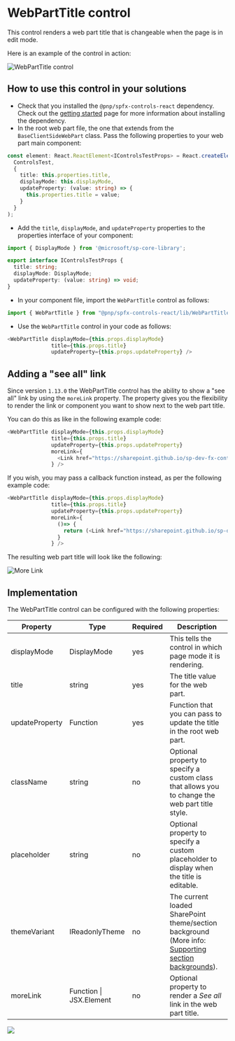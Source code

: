 # WebPartTitle control

This control renders a web part title that is changeable when the page is in edit mode.

Here is an example of the control in action:

![WebPartTitle control](../assets/webparttitle-control.gif)

## How to use this control in your solutions

- Check that you installed the `@pnp/spfx-controls-react` dependency. Check out the [getting started](../#getting-started) page for more information about installing the dependency.
- In the root web part file, the one that extends from the `BaseClientSideWebPart` class. Pass the following properties to your web part main component:

```TypeScript
const element: React.ReactElement<IControlsTestProps> = React.createElement(
  ControlsTest,
  {
    title: this.properties.title,
    displayMode: this.displayMode,
    updateProperty: (value: string) => {
      this.properties.title = value;
    }
  }
);
```

- Add the `title`, `displayMode`, and `updateProperty` properties to the properties interface of your component:

```TypeScript
import { DisplayMode } from '@microsoft/sp-core-library';

export interface IControlsTestProps {
  title: string;
  displayMode: DisplayMode;
  updateProperty: (value: string) => void;
}
```

- In your component file, import the `WebPartTitle` control as follows:

```TypeScript
import { WebPartTitle } from "@pnp/spfx-controls-react/lib/WebPartTitle";
```

- Use the `WebPartTitle` control in your code as follows:

```TypeScript
<WebPartTitle displayMode={this.props.displayMode}
              title={this.props.title}
              updateProperty={this.props.updateProperty} />
```

## Adding a "see all" link

Since version `1.13.0` the WebPartTitle control has the ability to show a "see all" link by using the `moreLink` property. The property gives you the flexibility to render the link or component you want to show next to the web part title.

You can do this as like in the following example code:

```TypeScript
<WebPartTitle displayMode={this.props.displayMode}
              title={this.props.title}
              updateProperty={this.props.updateProperty}
              moreLink={
                <Link href="https://sharepoint.github.io/sp-dev-fx-controls-react/">See all</Link>
              } />
```

If you wish, you may pass a callback function instead, as per the following example code:

```TypeScript
<WebPartTitle displayMode={this.props.displayMode}
              title={this.props.title}
              updateProperty={this.props.updateProperty}
              moreLink={
                ()=> {
                  return (<Link href="https://sharepoint.github.io/sp-dev-fx-controls-react/">See all</Link>);
                }
              } />
```

The resulting web part title will look like the following:

![More Link](../assets/webparttitle-morelink.png)

## Implementation

The WebPartTitle control can be configured with the following properties:

| Property | Type | Required | Description |
| ---- | ---- | ---- | ---- |
| displayMode | DisplayMode | yes | This tells the control in which page mode it is rendering. |
| title | string | yes | The title value for the web part. |
| updateProperty | Function | yes | Function that you can pass to update the title in the root web part. |
| className | string | no | Optional property to specify a custom class that allows you to change the web part title style. |
| placeholder | string | no | Optional property to specify a custom placeholder to display when the title is editable. |
| themeVariant | IReadonlyTheme | no | The current loaded SharePoint theme/section background (More info: [Supporting section backgrounds](https://docs.microsoft.com/en-us/sharepoint/dev/spfx/web-parts/guidance/supporting-section-backgrounds)). |
| moreLink | Function \| JSX.Element | no | Optional property to render a _See all_ link in the web part title. |

![](https://telemetry.sharepointpnp.com/sp-dev-fx-controls-react/wiki/controls/WebPartTitle)
